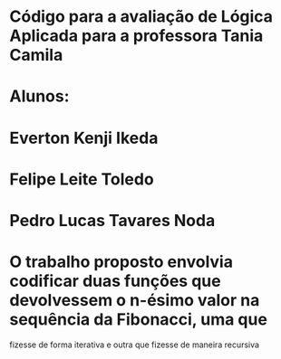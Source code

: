 # Código para a avaliação de Lógica Aplicada para a professora Tania Camila
# Alunos:
# Everton Kenji Ikeda
# Felipe Leite Toledo
# Pedro Lucas Tavares Noda

# O trabalho proposto envolvia codificar duas funções que devolvessem o n-ésimo valor na sequência da Fibonacci, uma que
fizesse de forma iterativa e outra que fizesse de maneira recursiva
